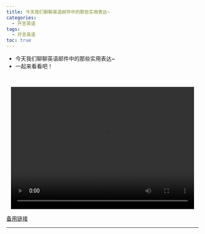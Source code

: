 ```yaml
---
title: 今天我们聊聊英语邮件中的那些实用表达~
categories:
  - 开言英语
tags:
  - 开言英语
toc: true 
---
```



- 今天我们聊聊英语邮件中的那些实用表达~
- 一起来看看吧！

 

<p style="text-align:center">
   <video width="480" height="320" controls>
       <source src="/video/ol/36.mp4">
   </video>
</p>
 <p><a href="/video/ol/36.mp4">备用链接</a></p>
 
---





